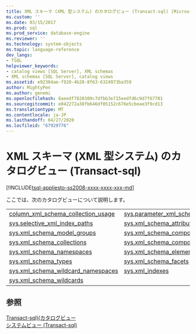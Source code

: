 ```yaml
---
title: XML スキーマ (XML 型システム) のカタログビュー (Transact-sql) |Microsoft Docs
ms.custom: ''
ms.date: 03/15/2017
ms.prod: sql
ms.prod_service: database-engine
ms.reviewer: ''
ms.technology: system-objects
ms.topic: language-reference
dev_langs:
- TSQL
helpviewer_keywords:
- catalog views [SQL Server], XML schemas
- XML schemas [SQL Server], catalog views
ms.assetid: e92304ae-f920-4b28-8f63-6324973ba359
author: MightyPen
ms.author: genemi
ms.openlocfilehash: 6aeedf7820309c7dfbb3e715eedfd6c9d7f67701
ms.sourcegitcommit: e042272a38fb646df05152c676e5cbeae3f9cd13
ms.translationtype: MT
ms.contentlocale: ja-JP
ms.lasthandoff: 04/27/2020
ms.locfileid: "67929776"
---
```

# <a name="xml-schemas-xml-type-system-catalog-views-transact-sql"></a>XML スキーマ (XML 型システム) のカタログビュー (Transact-sql)
[!INCLUDE[tsql-appliesto-ss2008-xxxx-xxxx-xxx-md](../../includes/tsql-appliesto-ss2008-xxxx-xxxx-xxx-md.md)]

  ここでは、次のカタログビューについて説明します。  
  
|||  
|-|-|  
|[column_xml_schema_collection_usage](../../relational-databases/system-catalog-views/sys-column-xml-schema-collection-usages-transact-sql.md)|[sys.parameter_xml_schema_collection_usages](../../relational-databases/system-catalog-views/sys-parameter-xml-schema-collection-usages-transact-sql.md)|  
|[sys.selective_xml_index_paths](../../relational-databases/system-catalog-views/sys-selective-xml-index-paths-transact-sql.md)|[sys.xml_schema_attributes](../../relational-databases/system-catalog-views/sys-xml-schema-attributes-transact-sql.md)|  
|[sys.xml_schema_model_groups](../../relational-databases/system-catalog-views/sys-xml-schema-model-groups-transact-sql.md)|[sys.xml_schema_component_placements](../../relational-databases/system-catalog-views/sys-xml-schema-component-placements-transact-sql.md)|  
|[sys.xml_schema_collections](../../relational-databases/system-catalog-views/sys-xml-schema-collections-transact-sql.md)|[sys.xml_schema_components](../../relational-databases/system-catalog-views/sys-xml-schema-components-transact-sql.md)|  
|[sys.xml_schema_namespaces](../../relational-databases/system-catalog-views/sys-xml-schema-namespaces-transact-sql.md)|[sys.xml_schema_elements](../../relational-databases/system-catalog-views/sys-xml-schema-elements-transact-sql.md)|  
|[sys.xml_schema_types](../../relational-databases/system-catalog-views/sys-xml-schema-types-transact-sql.md)|[sys.xml_schema_facets](../../relational-databases/system-catalog-views/sys-xml-schema-facets-transact-sql.md)|  
|[sys.xml_schema_wildcard_namespaces](../../relational-databases/system-catalog-views/sys-xml-schema-wildcard-namespaces-transact-sql.md)|[sys.xml_indexes](../../relational-databases/system-catalog-views/sys-xml-indexes-transact-sql.md)|  
|[sys.xml_schema_wildcards](../../relational-databases/system-catalog-views/sys-xml-schema-wildcards-transact-sql.md)||  
  
## <a name="see-also"></a>参照  
 [Transact-sql&#41;&#40;カタログビュー](../../relational-databases/system-catalog-views/catalog-views-transact-sql.md)   
 [システムビュー &#40;Transact-sql&#41;](https://msdn.microsoft.com/library/35a6161d-7f43-4e00-bcd3-3091f2015e90)  
  
  
